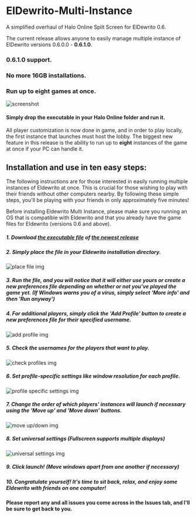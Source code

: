 # ElDewrito-Multi-Instance
A simplified overhaul of Halo Online Split Screen for ElDewrito 0.6.

The current release allows anyone to easily manage multiple instance of ElDewrito versions 0.6.0.0 - **0.6.1.0**.

### 0.6.1.0 support.
### No more 16GB installations.
### Run up to eight games at once.

![screenshot](https://camo.githubusercontent.com/1dd248d0d4684a6bc9fb5ee0046874702bb89969/68747470733a2f2f62626c616b652e696e666f2f6173736574732f456c4465777269746f4d756c7469496e7374616e63652e706e67)

#### Simply drop the executable in your Halo Online folder and run it.


All player customization is now done in game, and in order to play locally, the first instance that launches must host the lobby. The biggest new feature in this release is the ability to run up to **eight** instances of the game at once if your PC can handle it.

## Installation and use in ten easy steps:

The following instructions are for those interested in easily running multiple instances of Eldewrito at once. This is crucial for those wishing to play with their friends without other computers nearby. By following these simple steps, you'll be playing with your friends in only approximately five minutes!

Before installing Eldewrito Multi Instance, please make sure you running an OS that is compatible with Eldewrito and that you already have the game files for Eldewrito (versions 0.6 and above).

##### 1. Download [the executable file](https://github.com/PlGGS/ElDewrito-Multi-Instance/releases/download/0.1.0.0b/ElDewrito-Multi-Instance.exe) of [the newest release](https://github.com/PlGGS/ElDewrito-Multi-Instance/releases)

##### 2. Simply place the file in your Eldewrito installation directory.
![place file img](https://camo.githubusercontent.com/58f0cfa73d4866064f8d5e5e1ac4e2d26ed523b6/68747470733a2f2f62626c616b652e696e666f2f6173736574732f706c616365454d492e706e67)

##### 3. Run the file, and you will notice that it will either use yours or create a new preferences file depending on whether or not you've played the game yet. (If Windows warns you of a virus, simply select 'More info' and then 'Run anyway')

##### 4. For additional players, simply click the 'Add Profile' button to create a new preferences file for their specified username.
![add profile img](https://camo.githubusercontent.com/c4cc99a08b0847157febbafc1025436562d0b2a9/68747470733a2f2f62626c616b652e696e666f2f6173736574732f61646450726f66696c65454d492e706e67)

##### 5. Check the usernames for the players that want to play.
![check profiles img](https://camo.githubusercontent.com/c956ebede73b5843eb4592a6a909680dd8489a08/68747470733a2f2f62626c616b652e696e666f2f6173736574732f636865636b50726f66696c6573454d492e706e67)

##### 6. Set profile-specific settings like window resolution for each profile. 
![profile specific settings img](https://camo.githubusercontent.com/bdf6889c7f9dcc68577a65d66b2a1d26303cf492/68747470733a2f2f62626c616b652e696e666f2f6173736574732f70726f66696c655370656369666963454d492e706e67)

##### 7. Change the order of which players' instances will launch if necessary using the 'Move up' and 'Move down' buttons.
![move up/down img](https://camo.githubusercontent.com/91503867905230ce1e9af1af0c37950b81c7844d/68747470733a2f2f62626c616b652e696e666f2f6173736574732f6d6f76655570446f776e454d492e706e67)

##### 8. Set universal settings (Fullscreen supports multiple displays)
![universal settings img](https://camo.githubusercontent.com/15cf4253ccf85a9a26a42d36dabe24f79c8af313/68747470733a2f2f62626c616b652e696e666f2f6173736574732f756e6976657273616c454d492e706e67)

##### 9. Click launch! (Move windows apart from one another if necessary)

##### 10. Congratulate yourself! It's time to sit back, relax, and enjoy some Eldewrito with friends on one computer!

#### Please report any and all issues you come across in the Issues tab, and I'll be sure to get back to you.
